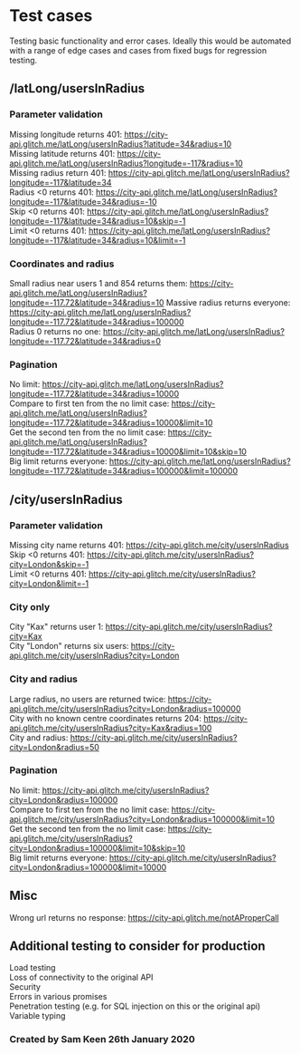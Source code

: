 # Test cases
Testing basic functionality and error cases. Ideally this would be automated
with a range of edge cases and cases from fixed bugs for regression testing.

## /latLong/usersInRadius

### Parameter validation
Missing longitude returns 401: https://city-api.glitch.me/latLong/usersInRadius?latitude=34&radius=10  
Missing latitude returns 401: https://city-api.glitch.me/latLong/usersInRadius?longitude=-117&radius=10  
Missing radius return 401: https://city-api.glitch.me/latLong/usersInRadius?longitude=-117&latitude=34  
Radius <0 returns 401: https://city-api.glitch.me/latLong/usersInRadius?longitude=-117&latitude=34&radius=-10  
Skip <0 returns 401: https://city-api.glitch.me/latLong/usersInRadius?longitude=-117&latitude=34&radius=10&skip=-1  
Limit <0 returns 401: https://city-api.glitch.me/latLong/usersInRadius?longitude=-117&latitude=34&radius=10&limit=-1  

### Coordinates and radius
Small radius near users 1 and 854 returns them: https://city-api.glitch.me/latLong/usersInRadius?longitude=-117.72&latitude=34&radius=10
Massive radius returns everyone: https://city-api.glitch.me/latLong/usersInRadius?longitude=-117.72&latitude=34&radius=100000  
Radius 0 returns no one: https://city-api.glitch.me/latLong/usersInRadius?longitude=-117.72&latitude=34&radius=0

### Pagination
No limit: https://city-api.glitch.me/latLong/usersInRadius?longitude=-117.72&latitude=34&radius=10000  
Compare to first ten from the no limit case: https://city-api.glitch.me/latLong/usersInRadius?longitude=-117.72&latitude=34&radius=10000&limit=10  
Get the second ten from the no limit case: https://city-api.glitch.me/latLong/usersInRadius?longitude=-117.72&latitude=34&radius=10000&limit=10&skip=10  
Big limit returns everyone: https://city-api.glitch.me/latLong/usersInRadius?longitude=-117.72&latitude=34&radius=100000&limit=100000

## /city/usersInRadius

### Parameter validation
Missing city name returns 401: https://city-api.glitch.me/city/usersInRadius  
Skip <0 returns 401: https://city-api.glitch.me/city/usersInRadius?city=London&skip=-1  
Limit <0 returns 401: https://city-api.glitch.me/city/usersInRadius?city=London&limit=-1  

### City only
City "Kax" returns user 1: https://city-api.glitch.me/city/usersInRadius?city=Kax  
City "London" returns six users: https://city-api.glitch.me/city/usersInRadius?city=London  

### City and radius
Large radius, no users are returned twice: https://city-api.glitch.me/city/usersInRadius?city=London&radius=100000  
City with no known centre coordinates returns 204: https://city-api.glitch.me/city/usersInRadius?city=Kax&radius=100  
City and radius: https://city-api.glitch.me/city/usersInRadius?city=London&radius=50

### Pagination
No limit: https://city-api.glitch.me/city/usersInRadius?city=London&radius=100000  
Compare to first ten from the no limit case: https://city-api.glitch.me/city/usersInRadius?city=London&radius=100000&limit=10  
Get the second ten from the no limit case: https://city-api.glitch.me/city/usersInRadius?city=London&radius=100000&limit=10&skip=10  
Big limit returns everyone: https://city-api.glitch.me/city/usersInRadius?city=London&radius=100000&limit=10000  

## Misc
Wrong url returns no response: https://city-api.glitch.me/notAProperCall  

## Additional testing to consider for production
Load testing  
Loss of connectivity to the original API  
Security  
Errors in various promises  
Penetration testing (e.g. for SQL injection on this or the original api)  
Variable typing  

### Created by Sam Keen 26th January 2020
